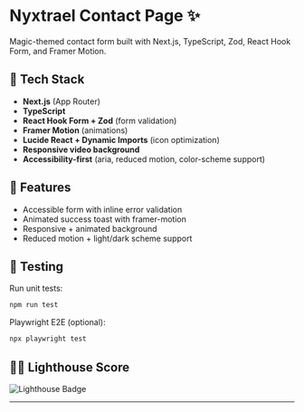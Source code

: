 # Nyxtrael Contact Page ✨

Magic-themed contact form built with Next.js, TypeScript, Zod, React Hook Form, and Framer Motion.

## 🧰 Tech Stack
- **Next.js** (App Router)
- **TypeScript**
- **React Hook Form + Zod** (form validation)
- **Framer Motion** (animations)
- **Lucide React + Dynamic Imports** (icon optimization)
- **Responsive video background**
- **Accessibility-first** (aria, reduced motion, color-scheme support)

## 🚀 Features
- Accessible form with inline error validation
- Animated success toast with framer-motion
- Responsive + animated background
- Reduced motion + light/dark scheme support

## 🧪 Testing
Run unit tests:
```bash
npm run test
```

Playwright E2E (optional):
```bash
npx playwright test
```

## 🧙‍♂️ Lighthouse Score
![Lighthouse Badge](https://img.shields.io/badge/lighthouse-95%2B-brightgreen)

---